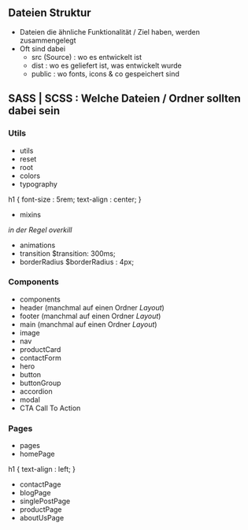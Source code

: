 ## Dateien Struktur

- Dateien die ähnliche Funktionalität / Ziel haben, werden zusammengelegt
- Oft sind dabei
  - src (Source) : wo es entwickelt ist
  - dist : wo es geliefert ist, was entwickelt wurde
  - public : wo fonts, icons & co gespeichert sind

## SASS | SCSS : Welche Dateien / Ordner sollten dabei sein

### Utils

- utils
- reset
- root
- colors
- typography

h1 {
font-size : 5rem;
text-align : center;
}

- mixins

_in der Regel overkill_

- animations
- transition
  $transition: 300ms;
- borderRadius
  $borderRadius : 4px;

### Components

- components
- header (manchmal auf einen Ordner _Layout_)
- footer (manchmal auf einen Ordner _Layout_)
- main (manchmal auf einen Ordner _Layout_)
- image
- nav
- productCard
- contactForm
- hero
- button
- buttonGroup
- accordion
- modal
- CTA Call To Action

### Pages

- pages
- homePage

h1 {
text-align : left;
}

- contactPage
- blogPage
- singlePostPage
- productPage
- aboutUsPage